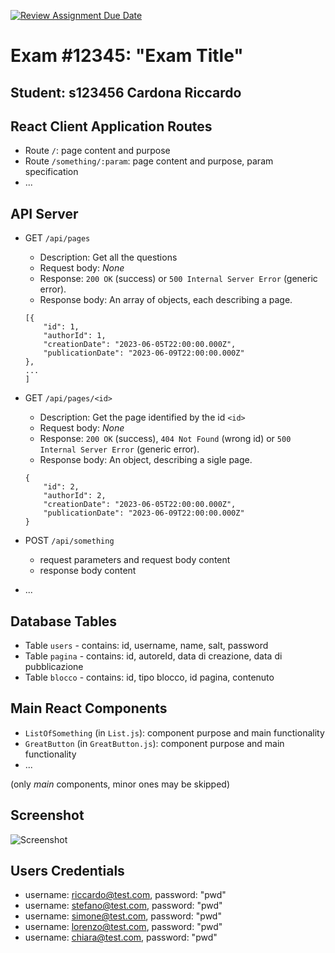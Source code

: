 [![Review Assignment Due Date](https://classroom.github.com/assets/deadline-readme-button-24ddc0f5d75046c5622901739e7c5dd533143b0c8e959d652212380cedb1ea36.svg)](https://classroom.github.com/a/suhcjUE-)
# Exam #12345: "Exam Title"
## Student: s123456 Cardona Riccardo 

## React Client Application Routes

- Route `/`: page content and purpose
- Route `/something/:param`: page content and purpose, param specification
- ...

## API Server

- GET `/api/pages`
  - Description: Get all the questions
  - Request body: _None_
  - Response: `200 OK` (success) or `500 Internal Server Error` (generic error).
  - Response body: An array of objects, each describing a page.
  ```
  [{
      "id": 1,
      "authorId": 1,
      "creationDate": "2023-06-05T22:00:00.000Z",
      "publicationDate": "2023-06-09T22:00:00.000Z"
  },
  ...
  ]
  ```

- GET `/api/pages/<id>`
  - Description: Get the page identified by the id `<id>`
  - Request body: _None_
  - Response: `200 OK` (success), `404 Not Found` (wrong id) or `500 Internal Server Error` (generic error).
  - Response body: An object, describing a sigle page.
  ```
  {
      "id": 2,
      "authorId": 2,
      "creationDate": "2023-06-05T22:00:00.000Z",
      "publicationDate": "2023-06-09T22:00:00.000Z"
  }
  ```
  
- POST `/api/something`
  - request parameters and request body content
  - response body content
- ...

## Database Tables

- Table `users`  - contains: id, username, name, salt, password
- Table `pagina` - contains: id, autoreId, data di creazione, data di pubblicazione
- Table `blocco` - contains: id, tipo blocco, id pagina, contenuto


## Main React Components

- `ListOfSomething` (in `List.js`): component purpose and main functionality
- `GreatButton` (in `GreatButton.js`): component purpose and main functionality
- ...

(only _main_ components, minor ones may be skipped)

## Screenshot

![Screenshot](./img/screenshot.jpg)

## Users Credentials

* username: riccardo@test.com, password: "pwd"
* username: stefano@test.com, password: "pwd"
* username: simone@test.com, password: "pwd"
* username: lorenzo@test.com, password: "pwd"
* username: chiara@test.com, password: "pwd"


